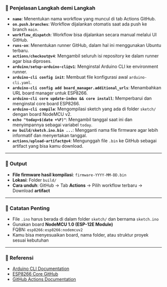 ### 📖 Penjelasan Langkah demi Langkah

- **`name`**: Menentukan nama workflow yang muncul di tab Actions GitHub.
- **`on.push.branches`**: Workflow dijalankan otomatis saat ada push ke branch `main`.
- **`workflow_dispatch`**: Workflow bisa dijalankan secara manual melalui UI GitHub.
- **`runs-on`**: Menentukan runner GitHub, dalam hal ini menggunakan Ubuntu terbaru.
- **`actions/checkout@v4`**: Mengambil seluruh isi repository ke dalam runner agar bisa diproses.
- **`arduino/setup-arduino-cli@v1`**: Menginstal Arduino CLI ke environment runner.
- **`arduino-cli config init`**: Membuat file konfigurasi awal `arduino-cli.yaml`.
- **`arduino-cli config add board_manager.additional_urls`**: Menambahkan URL board manager untuk ESP8266.
- **`arduino-cli core update-index && core install`**: Memperbarui dan menginstal core board ESP8266.
- **`arduino-cli compile`**: Mengompilasi sketch yang ada di folder `sketch/` dengan board NodeMCU v2.
- **`echo "today=$(date +%F)"`**: Mengambil tanggal saat ini dan menyimpannya sebagai variabel `today`.
- **`mv build/sketch.ino.bin ...`**: Mengganti nama file firmware agar lebih informatif dan menyertakan tanggal.
- **`actions/upload-artifact@v4`**: Mengunggah file `.bin` ke GitHub sebagai artifact yang bisa kamu download.

---

### 📁 Output

- **File firmware hasil kompilasi**: `firmware-YYYY-MM-DD.bin`  
- **Lokasi**: Folder `build/`  
- **Cara unduh**: GitHub → Tab **Actions** → Pilih workflow terbaru → Download **artifact**

---

### 📌 Catatan Penting

- File `.ino` harus berada di dalam folder `sketch/` dan bernama `sketch.ino`
- Gunakan board **NodeMCU 1.0 (ESP-12E Module)**  
  FQBN: `esp8266:esp8266:nodemcuv2`
- Kamu bisa menyesuaikan board, nama folder, atau struktur proyek sesuai kebutuhan

---

### 🔗 Referensi

- [Arduino CLI Documentation](https://arduino.github.io/arduino-cli)
- [ESP8266 Core GitHub](https://github.com/esp8266/Arduino)
- [GitHub Actions Documentation](https://docs.github.com/en/actions)